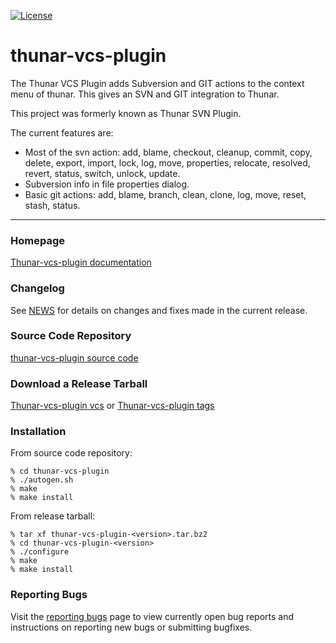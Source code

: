 [![License](https://img.shields.io/badge/License-GPL%20v2-blue.svg)](https://gitlab.xfce.org/thunar-plugins/thunar-vcs-plugin/-/blob/master/COPYING)

# thunar-vcs-plugin

The Thunar VCS Plugin adds Subversion and GIT actions to the context menu of thunar.
This gives an SVN and GIT integration to Thunar.

This project was formerly known as Thunar SVN Plugin.

The current features are:
* Most of the svn action: add, blame, checkout, cleanup, commit, copy, delete, export, import, lock, log, move, properties, relocate, resolved, revert, status, switch, unlock, update.
* Subversion info in file properties dialog.
* Basic git actions: add, blame, branch, clean, clone, log, move, reset, stash, status.


----

### Homepage

[Thunar-vcs-plugin documentation](https://docs.xfce.org/xfce/thunar/thunar-vcs-plugin)

### Changelog

See [NEWS](https://gitlab.xfce.org/thunar-plugins/thunar-vcs-plugin/-/blob/master/NEWS) for details on changes and fixes made in the current release.

### Source Code Repository

[thunar-vcs-plugin source code](https://gitlab.xfce.org/thunar-plugins/thunar-vcs-plugin)

### Download a Release Tarball

[Thunar-vcs-plugin vcs](https://archive.xfce.org/src/thunar-plugins/thunar-vcs-plugin)
    or
[Thunar-vcs-plugin tags](https://gitlab.xfce.org/thunar-plugins/thunar-vcs-plugin/-/tags)

### Installation

From source code repository: 

    % cd thunar-vcs-plugin
    % ./autogen.sh
    % make
    % make install

From release tarball:

    % tar xf thunar-vcs-plugin-<version>.tar.bz2
    % cd thunar-vcs-plugin-<version>
    % ./configure
    % make
    % make install

### Reporting Bugs

Visit the [reporting bugs](https://docs.xfce.org/thunar-plugins/thunar-vcs-plugin/bugs) page to view currently open bug reports and instructions on reporting new bugs or submitting bugfixes.


